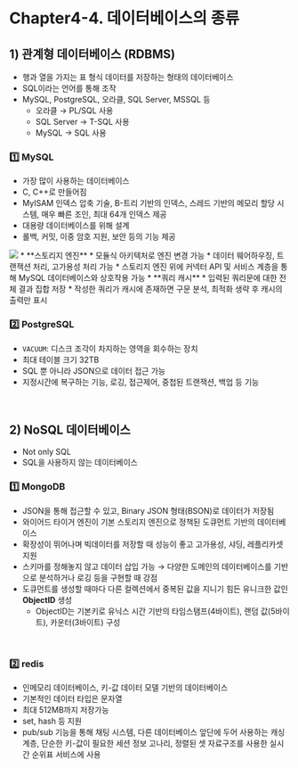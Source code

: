# Chapter4-4. 데이터베이스의 종류

## 1) 관계형 데이터베이스 (RDBMS)
* 행과 열을 가지는 표 형식 데이터를 저장하는 형태의 데이터베이스
* SQL이라는 언어를 통해 조작
* MySQL, PostgreSQL, 오라클, SQL Server, MSSQL 등
  * 오라클 → PL/SQL 사용
  * SQL Server → T-SQL 사용
  * MySQL → SQL 사용

### 1️⃣ MySQL
* 가장 많이 사용하는 데이터베이스
* C, C++로 만들어짐 
* MyISAM 인덱스 압축 기술, B-트리 기반의 인덱스, 스레드 기반의 메모리 할당 시스템, 매우 빠른 조인, 최대 64개 인덱스 제공
* 대용량 데이터베이스를 위해 설계
* 롤백, 커밋, 이중 암호 지원, 보안 등의 기능 제공
<img src="https://blog.kakaocdn.net/dna/ba6Jtb/btrCtvpA6Ac/AAAAAAAAAAAAAAAAAAAAALbZxp4CMsJBoy3QJ9Ey9LflTy68d5gWyjnLXc9A-_Mh/img.png?credential=yqXZFxpELC7KVnFOS48ylbz2pIh7yKj8&expires=1751295599&allow_ip=&allow_referer=&signature=fh%2B3IxTgx70TeVZjAy247ESOwz0%3D">
* **스토리지 엔진**
  * 모듈식 아키텍처로 엔진 변경 가능
  * 데이터 웨어하우징, 트랜잭션 처리, 고가용성 처리 가능
  * 스토리지 엔진 위에 커넥터 API 및 서비스 계층을 통해 MySQL 데이터베이스와 상호작용 가능
* **쿼리 캐시**
  * 입력된 쿼리문에 대한 전체 결과 집합 저장
  * 작성한 쿼리가 캐시에 존재하면 구문 분석, 최적화 생략 후 캐시의 출력만 표시

<br>

### 2️⃣ PostgreSQL
* `VACUUM`: 디스크 조각이 차지하는 영역을 회수하는 장치
* 최대 테이블 크기 32TB
* SQL 뿐 아니라 JSON으로 데이터 접근 가능
* 지정시간에 복구하는 기능, 로깅, 접근제어, 중첩된 트랜잭션, 백업 등 기능

<br>



## 2) NoSQL 데이터베이스
* Not only SQL
* SQL을 사용하지 않는 데이터베이스

### 1️⃣ MongoDB
* JSON을 통해 접근할 수 있고, Binary JSON 형태(BSON)로 데이터가 저장됨
* 와이어드 타이거 엔진이 기본 스토리지 엔진으로 정책된 도큐먼트 기반의 데이터베이스
* 확장성이 뛰어나며 빅데이터를 저장할 때 성능이 좋고 고가용성, 샤딩, 레플리카셋 지원
* 스키마를 정해놓지 않고 데이터 삽입 가능 → 다양한 도메인의 데이터베이스를 기반으로 분석하거나 로깅 등을 구현할 때 강점
* 도큐먼트를 생성할 때마다 다른 컬렉션에서 중복된 값을 지니기 힘든 유니크한 값인 **ObjectID** 생성
  * ObjectID는 기본키로 유닉스 시간 기반의 타임스탬프(4바이트), 랜덤 값(5바이트), 카운터(3바이트) 구성

<br>

### 2️⃣ redis
* 인메모리 데이터베이스, 키-값 데이터 모델 기반의 데이터베이스
* 기본적인 데이터 타입은 문자열
* 최대 512MB까지 저장가능
* set, hash 등 지원
* pub/sub 기능을 통해 채팅 시스템, 다른 데이터베이스 앞단에 두어 사용하는 캐싱 계층, 단순한 키-값이 필요한 세션 정보 고나리, 정렬된 셋 자료구조를 사용한 실시간 순위표 서비스에 사용